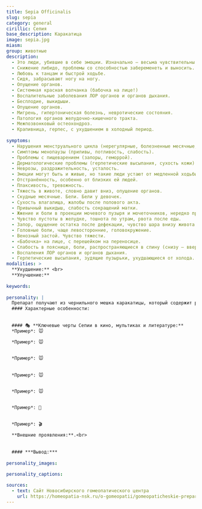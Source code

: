 ```yaml
---
title: Sepia Officinalis
slug: sepia
category: general
cirillic: Сепия
base_description: Каракатица
image: sepia.jpg
miasm: 
group: животные
description: 
  - Это люди, убившие в себе эмоции. Изначально – весьма чувствительны и ранимы, однако привязанность и приязнь подразумевают так же и боль. Однажды её испытав, закрываются и теряют чувства. 
  - Снижение либидо, проблемы со способностью забеременеть и выносить. 
  - Любовь к танцам и быстрой ходьбе. 
  - Сидя, забрасывают ногу на ногу. 
  - Опущение органов. 
  - Системная красная волчанка (бабочка на лице!)
  - Воспалительные заболевания ЛОР органов и органов дыхания.
  - Бесплодие, выкидыши.
  - Опущение органов.
  - Мигрень, гипертоническая болезнь, невротические состояния.
  - Патология органов желудочно-кишечного тракта.
  - Межпозвонковый остеохондроз.
  - Крапивница, герпес, с ухудшением в холодный период.
  
symptoms:
  - Нарушения менструального цикла (нерегулярные, болезненные месячные, предменструальный синдром). 
  - Симптомы менопаузы (приливы, потливость, слабость). 
  - Проблемы с пищеварением (запоры, геморрой). 
  - Дерматологические проблемы (герпетические высыпания, сухость кожи). 
  - Неврозы, раздражительность, усталость. 
  - Эмоции могут быть и живые, но такие люди устают от медленной ходьбы.
  - Отстранённость, особенно от близких ей людей.
  - Плаксивость, тревожность.
  - Тяжесть в животе, словно давит вниз, опущение органов.
  - Скудные месячные. Бели. Бели у девочек.
  - Сухость влагалища, жалобы после полового акта.
  - Привычный выкидыш, слабость сокращений матки.
  - Жжение и боли в проекции мочевого пузыря и мочеточников, нередко при нормальных анализах мочи.
  - Чувство пустоты в желудке, тошнота по утрам, рвота после еды.
  - Запор, ощущение остатка после дефекации, чувство шара внизу живота.
  - Головные боли, чаще левосторонние, головокружение.
  - Венозный застой. Чувство тяжести.
  - «Бабочка» на лице, с перешейком на переносице.
  - Слабость в пояснице, боли, распространяющиеся в спину (снизу – вверх).
  - Воспаления ЛОР органов и органов дыхания.
  - Герпетические высыпания, зудящие пузырьки, ухудшающиеся от холода.
modalities: >
  **Ухудшение:** <br>
  **Улучшение:**
  
keywords: 
  
personality: |
  Препарат получают из чернильного мешка каракатицы, который содержит различные вещества, в том числе те, которые, как считается, влияют на женскую репродуктивную систему. 
  #### Характерные особенности:
  
  
  #### 🎭 **Ключевые черты Сепии в кино, мультиках и литературе:**
  *Пример*: 🐭 

  *Пример*: 🐭 

  
  *Пример*: 🐭 
  
  
  *Пример*: 🐭 


  *Пример*: 🐭 


  *Пример*: 📖 

  
  *Пример*: 🎬 
  
  **Внешние проявления:**.<br>
  
  
  #### ***Вывод:***
 
personality_images: 
 
personality_captions:

sources:
  - text: Сайт Новосибирского гомеопатического центра
    url: https://homeopatia-nsk.ru/o-gomeopatii/gomeopaticheskie-preparaty-prosto-i-ponyatno/355-sepiya-v-gomeopatii-sepia-officinalis.html
---
```

